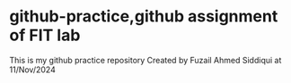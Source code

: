 # github-practice,github assignment of FIT lab
This is my github practice repository
Created by Fuzail Ahmed Siddiqui at 11/Nov/2024
